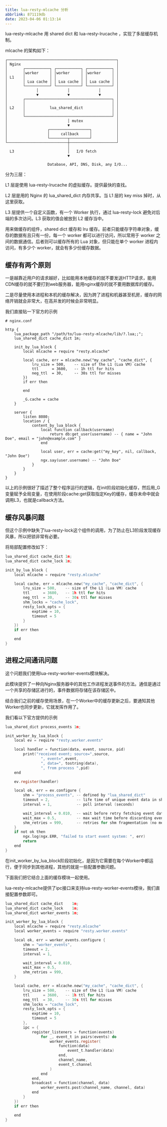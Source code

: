 ```yaml
---
title: lua-resty-mlcache 分析
abbrlink: 871119db
date: 2023-04-06 01:13:14
---
```


lua-resty-mlcache 用 shared dict 和 lua-resty-lrucache ，实现了多层缓存机制。

mlcache 的架构如下：

```
┌─────────────────────────────────────────────────┐
│ Nginx                                           │
│       ┌───────────┐ ┌───────────┐ ┌───────────┐ │
│       │worker     │ │worker     │ │worker     │ │
│ L1    │           │ │           │ │           │ │
│       │ Lua cache │ │ Lua cache │ │ Lua cache │ │
│       └───────────┘ └───────────┘ └───────────┘ │
│             │             │             │       │
│             ▼             ▼             ▼       │
│       ┌───────────────────────────────────────┐ │
│       │                                       │ │
│ L2    │           lua_shared_dict             │ │
│       │                                       │ │
│       └───────────────────────────────────────┘ │
│                           │ mutex               │
│                           ▼                     │
│                  ┌──────────────────┐           │
│                  │     callback     │           │
│                  └────────┬─────────┘           │
└───────────────────────────┼─────────────────────┘
                            │
  L3                        │   I/O fetch
                            ▼

                   Database, API, DNS, Disk, any I/O...
```

分为三层：

L1 层是使用 lua-resty-lrucache 的虚拟缓存。提供最快的查找。

L2 层是用的 Nginx 的 lua_shared_dict 内存共享。当 L1 层的 key miss 掉时，从这里获取。

L3 层提供一个自定义函数，有一个 Worker 执行，通过 lua-resty-lock 避免对后端的多次访问。L3 获取的值会被放到 L2 缓存当中。

用来做缓存的组件，shared dict 缓存和 lru 缓存。前者只能缓存字符串对象，缓存的数据有且只有一份，每一个 worker 都可以进行访问，所以常用于 worker 之间的数据通信。后者则可以缓存所有的 Lua 对象，但只能在单个 worker 进程内访问，有多少个 worker，就会有多少份缓存数据。


## 缓存有两个原则

一是越靠近用户的请求越好，比如能用本地缓存的就不要发送HTTP请求，能用CDN缓存的就不要打到web服务器，能用nginx缓存的就不要用数据库的缓存。

二是尽量使用本进程和本机的缓存解决，因为跨了进程和机器甚至机房，缓存的网络开销就会非常大，在高并发的时候会非常明显。

我们直接贴一下官方的示例

``` nginx
# nginx.conf

http {
    lua_package_path "/path/to/lua-resty-mlcache/lib/?.lua;;";
    lua_shared_dict cache_dict 1m;

    init_by_lua_block {
        local mlcache = require "resty.mlcache"

        local cache, err = mlcache.new("my_cache", "cache_dict", {
            lru_size = 500,    -- size of the L1 (Lua VM) cache
            ttl      = 3600,   -- 1h ttl for hits
            neg_ttl  = 30,     -- 30s ttl for misses
        })
        if err then

        end

        _G.cache = cache
    }

    server {
        listen 8080;
        location / {
            content_by_lua_block {
                local function callback(username)
                    return db:get_user(username) -- { name = "John Doe", email = "john@example.com" }
                end

                local user, err = cache:get("my_key", nil, callback, "John Doe")
                ngx.say(user.username) -- "John Doe"
            }
        }
    }
}
```

以上的示例很好了描述了整个程序运行的逻辑，在init阶段初始化缓存，然后用_G变量赋予全局变量，在使用阶段cache:get获取指定Key的缓存，缓存未命中就会调用L3，也就是callback方法。

## 缓存风暴问题
但这个示例中缺失了lua-resty-lock这个组件的调用，为了防止在L3阶段发现缓存风暴，所以把锁非常有必要。

将局部配置修改如下：

``` c
lua_shared_dict cache_dict 1m;
lua_shared_dict cache_lock 1m;

init_by_lua_block {
    local mlcache = require "resty.mlcache"

    local cache, err = mlcache.new("my_cache", "cache_dict", {
        lru_size = 500,    -- size of the L1 (Lua VM) cache
        ttl      = 3600,   -- 1h ttl for hits
        neg_ttl  = 30,     -- 30s ttl for misses
        shm_locks = "cache_lock",
        resty_lock_opts = {
            exptime = 10,
            timeout = 5
        }
    })
    if err then

    end
}
```

## 进程之间通讯问题

这个问题我们使用lua-resty-worker-events模块解决。

此模块提供了一种向Nginx服务器中的其他工作进程发送事件的方法。通信是通过一个共享的存储区进行的，事件数据将存储在该存储区中。

结合我们之前的缓存使用场景，在一个Worker中的缓存更新之后，要通知其他Worker也同步更新，它就发挥作用了。

我们看以下官方提供的示例

``` c
lua_shared_dict process_events 1m;

init_worker_by_lua_block {
    local ev = require "resty.worker.events"

    local handler = function(data, event, source, pid)
        print("received event; source=",source,
                ", event=",event,
                ", data=", tostring(data),
                ", from process ",pid)
    end

    ev.register(handler)

    local ok, err = ev.configure {
        shm = "process_events", -- defined by "lua_shared_dict"
        timeout = 2,            -- life time of unique event data in shm
        interval = 1,           -- poll interval (seconds)

        wait_interval = 0.010,  -- wait before retry fetching event data
        wait_max = 0.5,         -- max wait time before discarding event
        shm_retries = 999,      -- retries for shm fragmentation (no memory)
    }
    if not ok then
        ngx.log(ngx.ERR, "failed to start event system: ", err)
        return
    end
}
```

在init_worker_by_lua_block阶段初始化，是因为它需要在每个Worker中都运行，便于同步到其他进程，其他的就是一些配置参数问题。

下面我们把它结合上面的缓存模块一起使用。

lua-resty-mlcache提供了ipc接口来支持lua-resty-worker-events模块，我们直接配置参数即可。


``` c
lua_shared_dict cache_dict    1m;
lua_shared_dict cache_lock    1m;
lua_shared_dict worker_events 1m;

init_worker_by_lua_block {
    local mlcache = require "resty.mlcache"
    local worker_events = require "resty.worker.events"

    local ok, err = worker_events.configure {
        shm = "worker_events",
        timeout = 2,
        interval = 1,

        wait_interval = 0.010,
        wait_max = 0.5,
        shm_retries = 999,
    }

    local cache, err = mlcache.new("my_cache", "cache_dict", {
        lru_size = 500,    -- size of the L1 (Lua VM) cache
        ttl      = 3600,   -- 1h ttl for hits
        neg_ttl  = 30,     -- 30s ttl for misses
        shm_locks = "cache_lock",
        resty_lock_opts = {
            exptime = 10,
            timeout = 5
        },
        ipc = {
            register_listeners = function(events)
                for _, event_t in pairs(events) do
                    worker_events.register(
                        function(data)
                            event_t.handler(data)
                        end,
                        channel_name,
                        event_t.channel
                    )
                end
            end,
            broadcast = function(channel, data)
                worker_events.post(channel_name, channel, data)
            end
        }
    })
    if err then

    end
}
```
